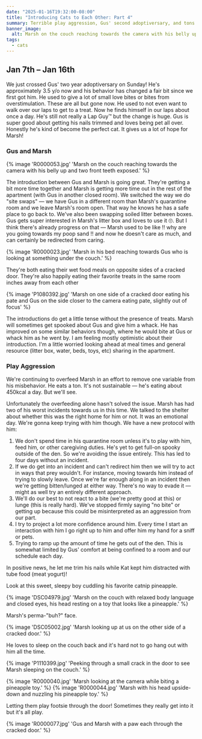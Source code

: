 ```yaml
---
date: "2025-01-16T19:32:00-08:00"
title: "Introducing Cats to Each Other: Part 4"
summary: Terrible play aggression, Gus' second adoptiversary, and tons of progress introducing Gus and Marsh to each other.
banner_image:
  alt: Marsh on the couch reaching towards the camera with his belly up and two front teeth exposed.
tags:
  - cats
---
```


## Jan 7th – Jan 16th

We just crossed Gus' two year adoptiversary on Sunday! He's approximately 3.5 y/o now and his behavior has changed a fair bit since we first got him. He used to give a lot of small love bites or bites from overstimulation. These are all but gone now. He used to not even want to walk over our laps to get to a treat. Now he finds himself in our laps about once a day. He's still not really a Lap Guy™ but the change is huge. Gus is super good about getting his nails trimmed and loves being pet all over. Honestly he's kind of become the perfect cat. It gives us a lot of hope for Marsh!

### Gus and Marsh

{% image 'R0000053.jpg' 'Marsh on the couch reaching towards the camera with his belly up and two front teeth exposed.' %}

The introduction between Gus and Marsh is going great. They're getting a bit more time together and Marsh is getting more time out in the rest of the apartment (with Gus in another closed room). We switched the way we do "site swaps" — we have Gus in a different room than Marsh's quarantine room and we leave Marsh's room open. That way he knows he has a safe place to go back to. We've also been swapping soiled litter between boxes. Gus gets super interested in Marsh's litter box and loves to use it 🙄. But I think there's already progress on that — Marsh used to be like !! why are you going towards my poop sand !! and now he doesn't care as much, and can certainly be redirected from caring.

{% image 'R0000023.jpg' 'Marsh in his bed reaching towards Gus who is looking at something under the couch.' %}

They're both eating their wet food meals on opposite sides of a cracked door. They're also happily eating their favorite treats in the same room inches away from each other

{% image 'P1080392.jpg' 'Marsh on one side of a cracked door eating his pate and Gus on the side closer to the camera eating pate, slightly out of focus' %}

The introductions do get a little tense without the presence of treats. Marsh will sometimes get spooked about Gus and give him a whack. He has improved on some similar behaviors though, where he would bite at Gus or whack him as he went by. I am feeling mostly optimistic about their introduction. I'm a little worried looking ahead at meal times and general resource (litter box, water, beds, toys, etc) sharing in the apartment.

### Play Aggression

We're continuing to overfeed Marsh in an effort to remove one variable from his misbehavior. He eats a ton. It's not sustainable — he's eating about 450kcal a day. But we'll see.

Unfortunately the overfeeding alone hasn't solved the issue. Marsh has had two of his worst incidents towards us in this time. We talked to the shelter about whether this was the right home for him or not. It was an emotional day. We're gonna keep trying with him though. We have a new protocol with him:

1. We don't spend time in his quarantine room unless it's to play with him, feed him, or other caregiving duties. He's yet to get full-on spooky outside of the den. So we're avoiding the issue entirely. This has led to four days without an incident.
1. If we do get into an incident and can't redirect him then we will try to act in ways that prey wouldn't. For instance, moving towards him instead of trying to slowly leave. Once we're far enough along in an incident then we're getting bitten/lunged at either way. There's no way to evade it — might as well try an entirely different approach.
1. We'll do our best to not react to a bite (we're pretty good at this) or lunge (this is really hard). We've stopped firmly saying "no bite" or getting up because this could be misinterpreted as an aggression from our part.
1. I try to project a lot more confidence around him. Every time I start an interaction with him I go right up to him and offer him my hand for a sniff or pets.
1. Trying to ramp up the amount of time he gets out of the den. This is somewhat limited by Gus' comfort at being confined to a room and our schedule each day.

In positive news, he let me trim his nails while Kat kept him distracted with tube food (meat yogurt)!

Look at this sweet, sleepy boy cuddling his favorite catnip pineapple.

{% image 'DSC04979.jpg' 'Marsh on the couch with relaxed body language and closed eyes, his head resting on a toy that looks like a pineapple.' %}

Marsh's perma-"buh?" face.

{% image 'DSC05002.jpg' 'Marsh looking up at us on the other side of a cracked door.' %}

He loves to sleep on the couch back and it's hard not to go hang out with him all the time.

{% image 'P1110399.jpg' 'Peeking through a small crack in the door to see Marsh sleeping on the couch.' %}

{% image 'R0000040.jpg' 'Marsh looking at the camera while biting a pineapple toy.' %}
{% image 'R0000044.jpg' 'Marsh with his head upside-down and nuzzling his pineapple toy.' %}

Letting them play footsie through the door! Sometimes they really get into it but it's all play.

{% image 'R0000077.jpg' 'Gus and Marsh with a paw each through the cracked door.' %}
